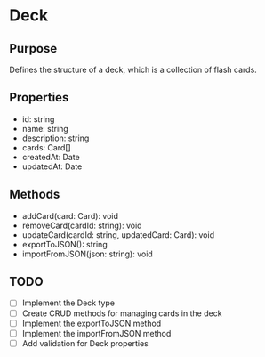 # Deck

## Purpose
Defines the structure of a deck, which is a collection of flash cards.

## Properties
- id: string
- name: string
- description: string
- cards: Card[]
- createdAt: Date
- updatedAt: Date

## Methods
- addCard(card: Card): void
- removeCard(cardId: string): void
- updateCard(cardId: string, updatedCard: Card): void
- exportToJSON(): string
- importFromJSON(json: string): void

## TODO
- [ ] Implement the Deck type
- [ ] Create CRUD methods for managing cards in the deck
- [ ] Implement the exportToJSON method
- [ ] Implement the importFromJSON method
- [ ] Add validation for Deck properties